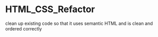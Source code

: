 # HTML_CSS_Refactor
clean up existing code so that it uses semantic HTML and is clean and ordered correctly

